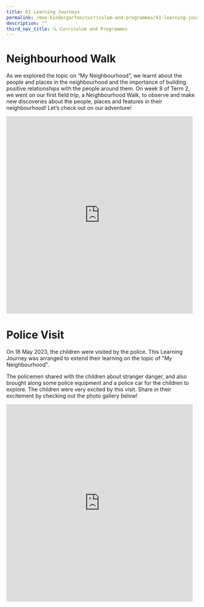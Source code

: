 ```yaml
---
title: K1 Learning Journeys
permalink: /moe-kindergarten/curriculum-and-programmes/k1-learning-journeys/
description: ""
third_nav_title: 🔍 Curriculum and Programmes
---
```

# Neighbourhood Walk
As we explored the topic on “My Neighbourhood”, we learnt about the people and places in the neighbourhood and the importance of building positive relationships with the people around them. On week 8 of Term 2, we went on our first field trip, a Neighbourhood Walk, to observe and make new discoveries about the people, places and features in their neighbourhood! Let’s check out on our adventure!

<iframe src="https://docs.google.com/presentation/d/e/2PACX-1vRpEamMnS-guNN3ervJkDpKm2D-0XY-Vu2anwYIustCZhdN6_-SPchQypGKKVLKOxz_FwO07-480jya/embed?start=true&amp;loop=true&amp;delayms=5000" frameborder="0" width="491" height="520" allowfullscreen="true"></iframe>

# Police Visit
On 18 May 2023, the children were visited by the police. This Learning Journey was arranged to extend their learning on the topic of "My Neighbourhood". 

The policemen shared with the children about stranger danger, and also brought along some police equipment and a police car for the children to explore. The children were very excited by this visit. Share in their excitement by checking out the photo gallery below!

<iframe src="https://docs.google.com/presentation/d/e/2PACX-1vT8pPQuwe9gX-Qf8dZ8UgNaM74p9FF7mHi_hFeT1Wiyaw0FGQ8vXWkXKCL0TUpbKr9A57M8w0k0iwFA/embed?start=true&amp;loop=true&amp;delayms=5000" frameborder="0" width="491" height="520" allowfullscreen="true"></iframe>
